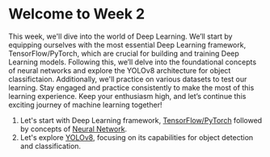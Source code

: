 # Welcome to Week 2
This week, we'll dive into the world of Deep Learning. We’ll start by equipping ourselves with the most essential Deep Learning framework, TensorFlow/PyTorch, which are crucial for building and training Deep Learning models. Following this, we’ll delve into the foundational concepts of neural networks and explore the YOLOv8 architecture for object classifictaion. Additionally, we'll practice on various datasets to test our learning.
Stay engaged and practice consistently to make the most of this learning experience. Keep your enthusiasm high, and let’s continue this exciting journey of machine learning together!

1) Let's start with Deep Learning framework, [TensorFlow/PyTorch](https://github.com/VarunSriTeja/WIDS--FaceCipher/tree/main/WEEK2/Tensorflow%20or%20pytorch) followed by concepts of [Neural Network](https://github.com/VarunSriTeja/WIDS--FaceCipher/tree/main/WEEK2/Tensorflow%20or%20pytorch).
2) Let's explore [YOLOv8](https://github.com/VarunSriTeja/WIDS--FaceCipher/tree/main/WEEK2/Yolov8), focusing on its capabilities for object detection and classification.
